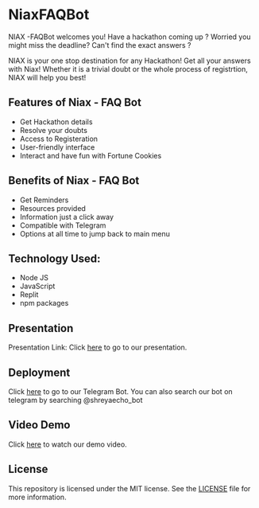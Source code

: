 # NiaxFAQBot

NIAX -FAQBot welcomes you!
Have a hackathon coming up ? 
Worried you might miss the deadline? 
Can't find the exact answers ?

NIAX is your one stop destination for any Hackathon! Get all your answers with Niax! Whether it is a trivial doubt or the whole process of registrtion, NIAX will help you best!



## Features of Niax - FAQ Bot
- Get Hackathon details
- Resolve your doubts
- Access to Registeration 
- User-friendly interface
- Interact and have fun with Fortune Cookies


## Benefits of Niax - FAQ Bot

 * Get Reminders
 * Resources provided
 * Information just a click away
 * Compatible with Telegram
 * Options at all time to jump back to main menu
 

## Technology Used:
- Node JS 
- JavaScript 
- Replit 
- npm packages


## Presentation 
Presentation Link: Click [here](https://www.canva.com/design/DAFYmqB8MP4/sNN4ZmKnwWNgrHbfNdlfNA/edit?utm_content=DAFYmqB8MP4&utm_campaign=designshare&utm_medium=link2&utm_source=sharebutton) to go to our presentation.


## Deployment
Click [here]([link](https://web.telegram.org/k/#@shreyaecho_bot)) to go to our Telegram Bot.
You can also search our bot on telegram by searching @shreyaecho_bot

## Video Demo
Click [here](https://youtu.be/--8j4-3eR_M) to watch our demo video.

## License
This repository is licensed under the MIT license. See the [LICENSE](https://github.com/singhalshreya/NiaxFAQBot/blob/main/LICENSE) file for more information.
